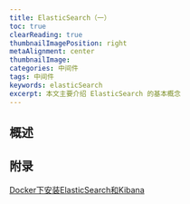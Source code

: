 ```yaml
---
title: ElasticSearch（一）
toc: true
clearReading: true
thumbnailImagePosition: right
metaAlignment: center
thumbnailImage:
categories: 中间件
tags: 中间件
keywords: elasticSearch
excerpt: 本文主要介绍 ElasticSearch 的基本概念
---
```

## 概述

## 附录
[Docker下安装ElasticSearch和Kibana](https://segmentfault.com/a/1190000020140461)